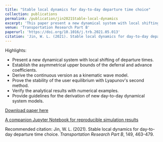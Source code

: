 ```yaml
---
title: "Stable local dynamics for day-to-day departure time choice"
collection: publications
permalink: /publication/jin2021Stable-local-dynamics
excerpt: 'This paper present a new dynamical system with local shifting of departure times.'
venue: 'Transportation Research Part B'
paperurl: 'https://doi.org/10.1016/j.trb.2021.05.013'
citation: 'Jin, W. L. (2021). Stable local dynamics for day-to-day departure time choice. <i>Transportation Research Part B</i>, 149, 463-479.'
---
```

Highlights:
- Present a new dynamical system with local shifting of departure times.
- Establish the asymmetrical upper bounds of the deferral and advance coefficients.
- Derive the continuous version as a kinematic wave model.
- Prove the stability of the user equilibrium with Lyapunov's second method.
- Verify the analytical results with numerical examples.
- Provide guidelines for the derivation of new day-to-day dynamical system models.

[Download paper here](https://doi.org/10.1016/j.trb.2021.05.013)

[A companion Jupyter Notebook for reproducible simulation results](https://jin-wl.github.io/Jin-WL-Public-Jupyter-Notebooks/retro/notebooks/?path=jin2021Stable-local-dynamics-for-day-to-day-departure-time-choice.ipynb)

Recommended citation: Jin, W. L. (2021). Stable local dynamics for day-to-day departure time choice. <i>Transportation Research Part B</i>, 149, 463-479.